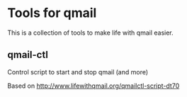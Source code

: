 Tools for qmail
===============

This is a collection of tools to make life with qmail easier.

qmail-ctl
---------

Control script to start and stop qmail (and more)

Based on http://www.lifewithqmail.org/qmailctl-script-dt70
